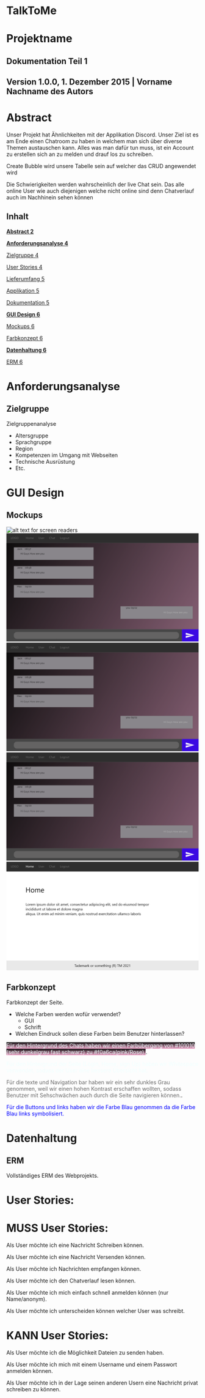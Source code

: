 # TalkToMe



# **Projektname**

## Dokumentation Teil 1

## Version 1.0.0, 1. Dezember 2015 | Vorname Nachname des Autors



# Abstract

Unser Projekt hat Ähnlichkeiten mit der Applikation Discord. Unser Ziel ist es am Ende einen Chatroom zu haben in welchem man sich über diverse Themen austauschen kann. Alles was man dafür tun muss, ist ein Account zu erstellen sich an zu melden und drauf los zu schreiben.

Create Bubble wird unsere Tabelle sein auf welcher das CRUD angewendet wird

Die Schwierigkeiten werden wahrscheinlich der live Chat sein. Das alle online User wie auch diejenigen welche nicht online sind denn Chatverlauf auch im Nachhinein sehen können



## Inhalt

**[Abstract 2](#_Toc65850237)**

**[Anforderungsanalyse 4](#_Toc65850238)**

[Zielgruppe 4](#_Toc65850239)

[User Stories 4](#_Toc65850240)

[Lieferumfang 5](#_Toc65850241)

[Applikation 5](#_Toc65850242)

[Dokumentation 5](#_Toc65850243)

**[GUI Design 6](#_Toc65850244)**

[Mockups 6](#_Toc65850245)

[Farbkonzept 6](#_Toc65850246)

**[Datenhaltung 6](#_Toc65850247)**

[ERM 6](#_Toc65850248)


 

# Anforderungsanalyse

## Zielgruppe

Zielgruppenanalyse

- Altersgruppe
- Sprachgruppe
- Region
- Kompetenzen im Umgang mit Webseiten
- Technische Ausrüstung
- Etc.


# GUI Design

## Mockups

![alt text for screen readers](Markdown-Resources/Mockups/Web%201920%20–%201.png "The first Version of our Chat Mockup")
![alt text for screen readers](Markdown-Resources/Mockups/chat-markdown-V2.png "The second Version of our Chat Mockup")
![alt text for screen readers](Markdown-Resources/Mockups/chat-markdown-V2.png "The second Version of our Chat Mockup")
![alt text for screen readers](Markdown-Resources/Mockups/chat-markdown-V2.png "The second Version of our Chat Mockup")
![alt text for screen readers](Markdown-Resources/Mockups/Home.png "The second Version of our Chat Mockup")




## Farbkonzept

Farbkonzept der Seite.

- Welche Farben werden wofür verwendet?
  - GUI
  - Schrift
- Welchen Eindruck sollen diese Farben beim Benutzer hinterlassen?

<span style="background: linear-gradient(to bottom, #101010, #f0a6ca 100%);color:Azure">Für den Hintergrund des Chats haben wir einen Farbübergang von #101010 (sehr dunkelgrau fast schwarz) zu #f0a6ca(pink/Rose).</span>.
<br>

<span style="color:Azure">Für den Hintergrund der Seite (Login, Home, sign Up) haben wir Whitespace verwendet, sodass der User eine bessere Übersicht hat.
</span>
<br>

<span style="color:Dimgrey">Für die texte und Navigation bar haben wir ein sehr dunkles Grau genommen, weil wir einen hohen Kontrast erschaffen wollten, sodass Benutzer mit Sehschwächen auch durch die Seite navigieren können.</span>.
<br>

<span style="color:Blue">Für die Buttons und links haben wir die Farbe Blau genommen da die Farbe Blau links symbolisiert.</span>



# Datenhaltung

## ERM

Vollständiges ERM des Webprojekts.

 
# User Stories:

#

# MUSS User Stories:

Als User möchte ich eine Nachricht Schreiben können.

Als User möchte ich eine Nachricht Versenden können.

Als User möchte ich Nachrichten empfangen können.

Als User möchte ich den Chatverlauf lesen können.

Als User möchte ich mich einfach schnell anmelden können (nur Name/anonym).

Als User möchte ich unterscheiden können welcher User was schreibt.

# KANN User Stories:

Als User möchte ich die Möglichkeit Dateien zu senden haben.

Als User möchte ich mich mit einem Username und einem Passwort anmelden können.

Als User möchte ich in der Lage seinen anderen Usern eine Nachricht privat schreiben zu können.
